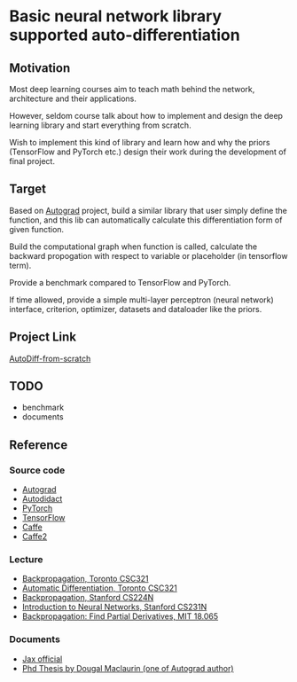 # Basic neural network library supported auto-differentiation

## Motivation

Most deep learning courses aim to teach math behind the network, architecture and their applications.

However, seldom course talk about how to implement and design the deep learning library and start everything from scratch.

Wish to implement this kind of library and learn how and why the priors (TensorFlow and PyTorch etc.) design their work during the development of final project.

## Target

Based on [Autograd](https://github.com/HIPS/autograd) project, build a similar library that user simply define the function, and this lib can automatically calculate this differentiation form of given function.

Build the computational graph when function is called, calculate the backward propogation with respect to variable or placeholder (in tensorflow term).

Provide a benchmark compared to TensorFlow and PyTorch.

If time allowed, provide a simple multi-layer perceptron (neural network) interface, criterion, optimizer, datasets and dataloader like the priors.

## Project Link

[AutoDiff-from-scratch](https://github.com/titaneric/AutoDiff-from-scratch)

## TODO

- benchmark
- documents

## Reference

### Source code

- [Autograd](https://github.com/HIPS/autograd)
- [Autodidact](https://github.com/mattjj/autodidact)
- [PyTorch](https://github.com/pytorch/pytorch)
- [TensorFlow](https://github.com/tensorflow/tensorflow)
- [Caffe](https://github.com/BVLC/caffe)
- [Caffe2](https://github.com/pytorch/pytorch/tree/master/caffe2)

### Lecture

- [Backpropagation, Toronto CSC321](http://www.cs.toronto.edu/~rgrosse/courses/csc321_2018/slides/lec06.pdf)
- [Automatic Differentiation, Toronto CSC321](http://www.cs.toronto.edu/~rgrosse/courses/csc321_2018/slides/lec10.pdf)
- [Backpropagation, Stanford CS224N](https://www.youtube.com/watch?v=yLYHDSv-288&list=PLoROMvodv4rOhcuXMZkNm7j3fVwBBY42z&index=5&t=2177s)
- [Introduction to Neural Networks, Stanford CS231N](https://www.youtube.com/watch?v=d14TUNcbn1k&list=PL3FW7Lu3i5JvHM8ljYj-zLfQRF3EO8sYv&index=4)
- [Backpropagation: Find Partial Derivatives, MIT 18.065](https://www.youtube.com/watch?v=lZrIPRnoGQQ&list=PLUl4u3cNGP63oMNUHXqIUcrkS2PivhN3k&index=30&t=0s)

### Documents

- [Jax official](https://jax.readthedocs.io/en/latest/index.html)
- [Phd Thesis by Dougal Maclaurin (one of Autograd author)](https://dougalmaclaurin.com/phd-thesis.pdf)
